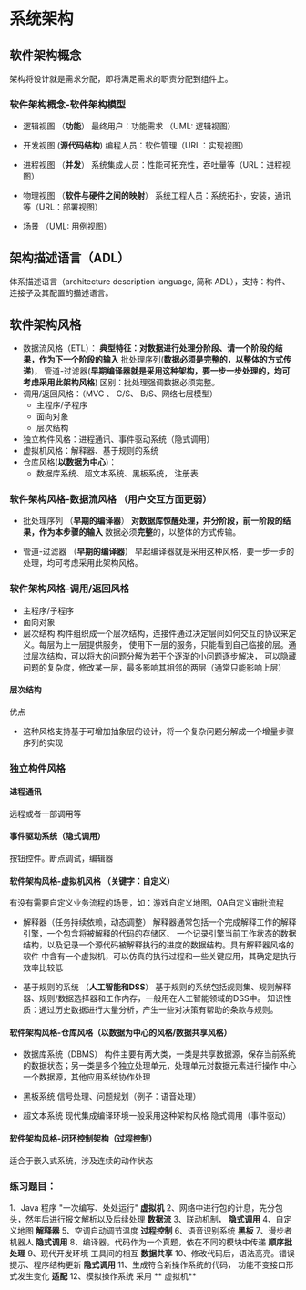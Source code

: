 # 系统架构

## 软件架构概念

架构将设计就是需求分配，即将满足需求的职责分配到组件上。

### 软件架构概念-软件架构模型

* 逻辑视图 （**功能**）
  最终用户：功能需求 （UML: 逻辑视图）

* 开发视图 (**源代码结构**)
  编程人员：软件管理（URL：实现视图）

* 进程视图 （**并发**）
  系统集成人员：性能可拓充性，吞吐量等（URL：进程视图）

* 物理视图 （**软件与硬件之间的映射**）
  系统工程人员：系统拓扑，安装，通讯等（URL：部署视图）

* 场景 （UML: 用例视图）


## 架构描述语言（ADL）

体系描述语言（architecture description language, 简称 ADL），支持：构件、连接子及其配置的描述语言。

## 软件架构风格

* 数据流风格（ETL）：
**典型特征：对数据进行处理分阶段、请一个阶段的结果，作为下一个阶段的输入**
  批处理序列(**数据必须是完整的，以整体的方式传递**)，
  管道-过滤器(**早期编译器就是采用这种架构，要一步一步处理的，均可考虑采用此架构风格**)
区别：批处理强调数据必须完整。
* 调用/返回风格：（MVC 、 C/S、 B/S、网络七层模型）
  * 主程序/子程序
  * 面向对象
  * 层次结构
* 独立构件风格：进程通讯、事件驱动系统（隐式调用）
* 虚拟机风格：解释器、基于规则的系统
* 仓库风格(**以数据为中心**)：
  * 数据库系统、超文本系统、黑板系统， 注册表


### 软件架构风格-数据流风格 （用户交互方面更弱）
* 批处理序列 （**早期的编译器**）
  **对数据库惊醒处理，并分阶段，前一阶段的结果，作为本步骤的输入**
  数据必须**完整**的，以整体的方式传输。

* 管道-过滤器 （**早期的编译器**）
  早起编译器就是采用这种风格，要一步一步的处理，均可考虑采用此架构风格。

### 软件架构风格-调用/返回风格

* 主程序/子程序
* 面向对象
* 层次结构
  构件组织成一个层次结构，连接件通过决定层间如何交互的协议来定义。每层为上一层提供服务，
使用下一层的服务，只能看到自己临接的层。通过层次结构，可以将大的问题分解为若干个逐渐的小问题逐步解决，
可以隐藏问题的复杂度，修改某一层，最多影响其相邻的两层（通常只能影响上层）

#### 层次结构
优点
* 这种风格支持基于可增加抽象层的设计，将一个复杂问题分解成一个增量步骤序列的实现

### 独立构件风格

#### 进程通讯
  远程或者一部调用等

#### 事件驱动系统（隐式调用）
按钮控件。断点调试，编辑器

#### 软件架构风格-虚拟机风格 （**关键字：自定义**）
  有没有需要自定义业务流程的场景，如：游戏自定义地图，OA自定义审批流程

* 解释器（任务持续依赖，动态调整）
  解释器通常包括一个完成解释工作的解释引擎，一个包含将被解释的代码的存储区、
一个记录引擎当前工作状态的数据结构，以及记录一个源代码被解释执行的进度的数据结构。具有解释器风格的软件
中含有一个虚拟机，可以仿真的执行过程和一些关键应用，其确定是执行效率比较低

* 基于规则的系统 （**人工智能和DSS**）
  基于规则的系统包括规则集、规则解释器、规则/数据选择器和工作内存，一般用在人工智能领域的DSS中。
  知识性质：通过历史数据进行大量分析，产生一些对决策有帮助的条款与规则。

#### 软件架构风格-仓库风格（以数据为中心的风格/数据共享风格）
* 数据库系统（DBMS）
  构件主要有两大类，一类是共享数据源，保存当前系统的数据状态；另一类是多个独立处理单元，处理单元对数据元素进行操作
  中心一个数据源，其他应用系统协作处理

* 黑板系统
  信号处理、问题规划（例子：语音处理）

* 超文本系统
  现代集成编译环境一般采用这种架构风格 隐式调用（事件驱动）


#### 软件架构风格-闭环控制架构（过程控制）

适合于嵌入式系统，涉及连续的动作状态

### 练习题目：
  1、Java 程序 "一次编写、处处运行" **虚拟机**
  2、网络中进行包的计息，先分包头，然年后进行报文解析以及后续处理 **数据流**
  3、联动机制， **隐式调用**
  4、自定义地图 **解释器**
  5、空调自动调节温度  **过程控制**
  6、语音识别系统 **黑板**
  7、漫步者机器人 **隐式调用**
  8、编译器。代码作为一个真题，依在不同的模块中传递 **顺序批处理**
  9、现代开发环境 工具间的相互 **数据共享**
  10、修改代码后，语法高亮。错误提示、程序结构更新 **隐式调用**
  11、生成符合新操作系统的代码， 功能不变接口形式发生变化 **适配**
  12、模拟操作系统 采用 ** 虚拟机**